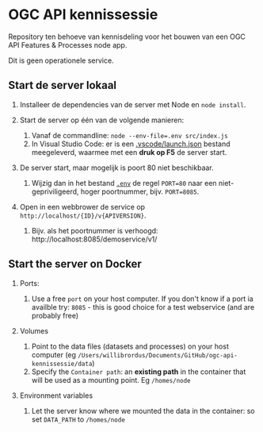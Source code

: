# OGC API kennissessie
Repository ten behoeve van kennisdeling voor het bouwen van een OGC API Features & Processes node app.

Dit is geen operationele service.

## Start de server lokaal

1. Installeer de dependencies van de server met Node en `node install`.
2. Start de server op één van de volgende manieren:

   1. Vanaf de commandline: `node --env-file=.env src/index.js`
   2. In Visual Studio Code: er is een [.vscode/launch.json](.vscode/launch.json) bestand meegeleverd, waarmee met een **druk op F5** de server start.
     
3. De server start, maar mogelijk is poort 80 niet beschikbaar.
   1. Wijzig dan in het bestand [`.env`](.env) de regel `PORT=80` naar een niet-gepriviligeerd, hoger poortnummer, bijv. `PORT=8085`.

4. Open in een webbrower de service op `http://localhost/{ID}/v{APIVERSION}`.
   1. Bijv. als het poortnummer is verhoogd: http://localhost:8085/demoservice/v1/

## Start the server on Docker

1. Ports:
   1. Use a free `port` on your host computer. If you don't know if a port ia availble try:  `8085` - this is good choice for a test webservice (and are probably free)

2. Volumes
   1. Point to the data files (datasets and processes) on your host computer (eg `/Users/willibrordus/Documents/GitHub/ogc-api-kennissessie/data`)
   2. Specify the `Container path`: an **existing path** in the container that will be used as a mounting point. Eg `/homes/node`
      
3. Environment variables
   1. Let the server know where we mounted the data in the container: so set `DATA_PATH` to `/homes/node`
